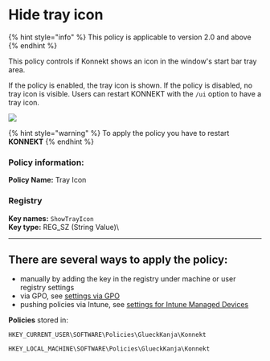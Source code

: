 # Hide tray icon

{% hint style="info" %}
This policy is applicable to version 2.0 and above
{% endhint %}

This policy controls if Konnekt shows an icon in the window's start bar tray area.

If the policy is enabled, the tray icon is shown. If the policy is disabled, no tray icon is visible. Users can restart KONNEKT with the `/ui` option to have a tray icon.

![](<../../.gitbook/assets/2021-10-27 10\_11\_42-Windows Sandbox.png>)

{% hint style="warning" %}
To apply the policy you have to restart **KONNEKT**
{% endhint %}

### **Policy information:**

**Policy Name:** Tray Icon

### Registry

**Key names:** `ShowTrayIcon`\
**Key type:** REG\_SZ (String Value)\
****

## **There are several ways to apply the policy:**

* manually by adding the key in the registry under machine or user registry settings
* via GPO, see [settings via GPO](../management-options/settings-via-gpo.md)
* pushing policies via Intune, see [settings for Intune Managed Devices](../management-options/setting-for-intune-managed-devices/intune-gui-settings.md#tray-icon)

**Policies** stored in:

`HKEY_CURRENT_USER\SOFTWARE\Policies\GlueckKanja\Konnekt`

`HKEY_LOCAL_MACHINE\SOFTWARE\Policies\GlueckKanja\Konnekt`
